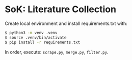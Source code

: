 # SoK: Literature Collection

Create local environment and install requirements.txt with:  
```bash
$ python3 -m venv .venv
$ source .venv/bin/activate
$ pip install -r requirements.txt
```

In order, execute: `scrape.py`, `merge.py`, `filter.py`. 
